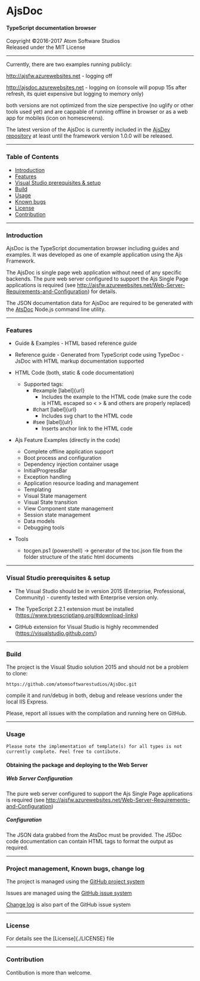# AjsDoc
#### TypeScript documentation browser

Copyright &copy;2016-2017 Atom Software Studios<br>
Released under the MIT License

---

Currently, there are two examples running publicly:

http://ajsfw.azurewebsites.net - logging off

http://ajsdoc.azurewebsites.net - logging on (console will popup 15s after refresh, its quiet expensive but logging to memory only)

both versions are not optimized from the size perspective (no uglify or other tools used yet) and are cappable of running offline in browser or as a web app for mobiles (icon on homescreens).

The latest version of the AjsDoc is currently included in the [AjsDev repository](https://github.com/atomsoftwarestudios/AjsDev) at least
until the framework version 1.0.0 will be released.

---

### Table of Contents

- [Introduction](#introduction)
- [Features](#features)
- [Visual Studio prerequisites & setup](#visual-studio-prerequisites--setup)
- [Build](#build)
- [Usage](#usage)
- [Known bugs](#known-bugs)
- [License](#license)
- [Contribution](#contribution)

---

### Introduction

AjsDoc is the TypeScript documentation browser including guides and examples. It was developed as one of example application
using the Ajs Framework.

The AjsDoc is single page web application without need of any specific backends. The pure web server configured to support
the Ajs Single Page applications is required (see http://ajsfw.azurewebsites.net/Web-Server-Requirements-and-Configuration) for
details.

The JSON documentation data for AjsDoc are required to be generated with the [AtsDoc](https://github.com/atomsoftwarestudios/AtsDoc)
Node.js command line utility.

---

### Features

- Guide & Examples
      - HTML based reference guide
      
- Reference guide
      - Generated from TypeScript code using TypeDoc
      - JsDoc with HTML markup documentation supported
      
- HTML Code (both, static & code documentation)
   - Supported tags:
      - #example [label]{url}
         - Includes the example to the HTML code (make sure the code is HTML escaped so < > & and others  are properly replaced)
      - #chart [label]{url}
         - Includes svg chart to the HTML code
      - #see [label]{ulr}
        - Inserts anchor link to the HTML code

- Ajs Feature Examples (directly in the code)
   - Complete offline application support
   - Boot process and configuration
   - Dependency injection container usage
   - InitialProgressBar
   - Exception handling
   - Application resource loading and management
   - Templating
   - Visual State management
   - Visual State transition
   - View Component state management
   - Session state management
   - Data models
   - Debugging tools

- Tools
   - tocgen.ps1 (powershell) -> generator of the toc.json file from the folder structure of the static html documents

---

### Visual Studio prerequisites & setup

- The Visual Studio should be in version 2015 (Enterprise, Professional, Community) - curently tested with Enterprise version only.

- The TypeScript 2.2.1 extension must be installed (https://www.typescriptlang.org/#download-links)

- GitHub extension for Visual Studio is highly recommended (https://visualstudio.github.com/)

---

### Build

The project is the Visual Studio solution 2015 and should not be a problem to clone:

```
https://github.com/atomsoftwarestudios/AjsDoc.git
```

compile it and run/debug in both, debug and release vesrions under the local IIS Express.

Please, report all issues with the compilation and running here on GitHub.

---

### Usage

```
Please note the implementation of template(s) for all types is not currently complete. Feel free to contibute.
```

#### Obtaining the package and deploying to the Web Server

##### Web Server Configuration

The pure web server configured to support the Ajs Single Page applications is required (see http://ajsfw.azurewebsites.net/Web-Server-Requirements-and-Configuration)

##### Configuration

The JSON data grabbed from the AtsDoc must be provided. The JSDoc code documentation can contain HTML tags to
format the output as required.

---

### Project management, Known bugs, change log

The project is managed using the [GitHub project system](https://github.com/atomsoftwarestudios/AjsDoc/projects/1)

Issues are managed using the [GitHub issue system](https://github.com/atomsoftwarestudios/AjsDoc/issues)

[Change log](https://github.com/atomsoftwarestudios/AjsDoc/labels/Change%20Log) is also part of the GitHub issue system

---

### License

For details see the [License]{./LICENSE} file

---

### Contribution

Contibution is more than welcome.
